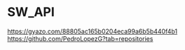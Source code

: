 # SW_API

https://gyazo.com/88805ac165b0204eca99a6b5b440f4b1
https://github.com/PedroLopezG?tab=repositories
